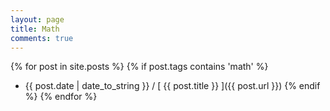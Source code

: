 ```yaml
---
layout: page
title: Math
comments: true
---
```


{% for post in site.posts %}
{% if post.tags contains 'math' %}
  * {{ post.date | date_to_string }} / [ {{ post.title }} ]({{ post.url }})
{% endif %}
{% endfor %}
